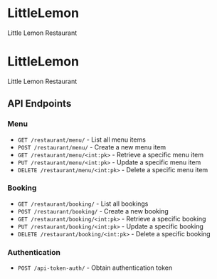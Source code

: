 # LittleLemon
Little Lemon Restaurant

# LittleLemon
Little Lemon Restaurant

## API Endpoints

### Menu
- `GET /restaurant/menu/` - List all menu items
- `POST /restaurant/menu/` - Create a new menu item
- `GET /restaurant/menu/<int:pk>` - Retrieve a specific menu item
- `PUT /restaurant/menu/<int:pk>` - Update a specific menu item
- `DELETE /restaurant/menu/<int:pk>` - Delete a specific menu item

### Booking
- `GET /restaurant/booking/` - List all bookings
- `POST /restaurant/booking/` - Create a new booking
- `GET /restaurant/booking/<int:pk>` - Retrieve a specific booking
- `PUT /restaurant/booking/<int:pk>` - Update a specific booking
- `DELETE /restaurant/booking/<int:pk>` - Delete a specific booking

### Authentication
- `POST /api-token-auth/` - Obtain authentication token
